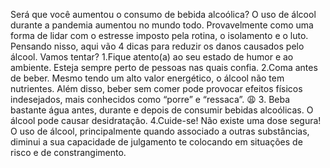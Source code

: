Será que você aumentou o consumo de bebida alcoólica?
O uso de álcool durante a pandemia aumentou no mundo todo. Provavelmente como uma forma de lidar com o estresse imposto pela rotina, o isolamento e o luto.
Pensando nisso, aqui vão 4 dicas para reduzir os danos causados pelo álcool. Vamos tentar?
1.Fique atento(a) ao seu estado de humor e ao ambiente.
Esteja sempre perto de pessoas nas quais confia.
2.Coma antes de beber.
Mesmo tendo um alto valor energético, o álcool não tem nutrientes. Além disso, beber sem comer pode provocar efeitos físicos indesejados, mais conhecidos como “porre” e “ressaca”. 😩
3. Beba bastante água antes, durante e depois de consumir bebidas alcoólicas.
O álcool pode causar desidratação.
4.Cuide-se! Não existe uma dose segura!
O uso de álcool, principalmente quando associado a outras substâncias, diminui a sua capacidade de julgamento te colocando em situações de risco e de constrangimento.

